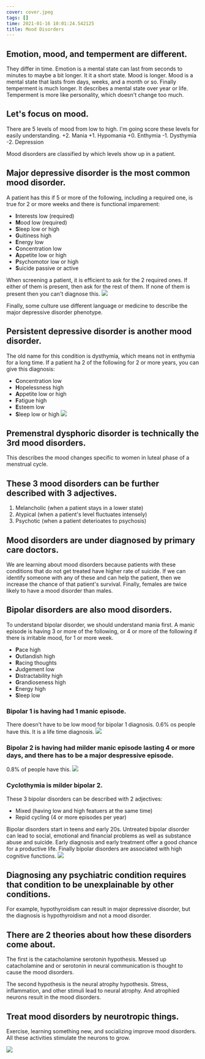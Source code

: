 ```yaml
---
cover: cover.jpeg
tags: []
time: 2021-01-16 10:01:24.542125
title: Mood Disorders
---
```


## Emotion, mood, and temperment are different.

They differ in time.
Emotion is a mental state can last from seconds to minutes to maybe a bit longer.
It it a short state.
Mood is longer.
Mood is a mental state that lasts from days, weeks, and a month or so.
Finally temperment is much longer.
It describes a mental state over year or life.
Temperment is more like personality, which doesn't change too much.

## Let's focus on mood.

There are 5 levels of mood from low to high.
I'm going score these levels for easily understanding.
+2. Mania
+1. Hypomania
+0. Enthymia
-1. Dysthymia
-2. Depression

Mood disorders are classified by which levels show up in a patient.

## Major depressive disorder is the most common mood disorder.

A patient has this if 5 or more of the following, including a required one, is true for 2 or more weeks and there is functional imparement:

- **I**nterests low (required)
- **M**ood low (required)
- **S**leep low or high
- **G**uitiness high
- **E**nergy low
- **C**oncentration low
- **A**ppetite low or high
- **P**sychomotor low or high
- **S**uicide passive or active

When screening a patient, it is efficient to ask for the 2 required ones.
If either of them is present, then ask for the rest of them.
If none of them is present then you can't diagnose this.
![](image/mdd.png)

Finally, some culture use different language or medicine to describe the major depressive disorder phenotype.

## Persistent depressive disorder is another mood disorder.

The old name for this condition is dysthymia, which means not in enthymia for a long time.
If a patient ha 2 of the following for 2 or more years, you can give this diagnosis:

- **C**oncentration low
- **H**opelessness high
- **A**ppetite low or high
- **F**atigue high
- **E**steem low
- **S**leep low or high
  ![](image/pdd.png)

## Premenstral dysphoric disorder is technically the 3rd mood disorders.

This describes the mood changes specific to women in luteal phase of a menstrual cycle.

## These 3 mood disorders can be further described with 3 adjectives.

1. Melancholic (when a patient stays in a lower state)
2. Atypical (when a patient's level fluctuates intensely)
3. Psychotic (when a patient deterioates to psychosis)

## Mood disorders are under diagnosed by primary care doctors.

We are learning about mood disorders because patients with these conditions that do not get treated have higher rate of suicide.
If we can identify someone with any of these and can help the patient, then we increase the chance of that patient's survival.
Finally, females are twice likely to have a mood disorder than males.

## Bipolar disorders are also mood disorders.

To understand bipolar disorder, we should understand mania first.
A manic episode is having 3 or more of the following, or 4 or more of the following if there is irritable mood, for 1 or more week.

- **P**ace high
- **O**utlandish high
- **R**acing thoughts
- **J**udgement low
- **D**istractability high
- **G**randioseness high
- **E**nergy high
- **S**leep low

### Bipolar 1 is having had 1 manic episode.

There doesn't have to be low mood for bipolar 1 diagnosis.
0.6% os people have this.
It is a life time diagnosis.
![](image/bp1.png)

### Bipolar 2 is having had milder manic episode lasting 4 or more days, and there has to be a major despressive episode.

0.8% of people have this.
![](image/bp2.png)

### Cyclothymia is milder bipolar 2.

These 3 bipolar disorders can be described with 2 adjectives:

- Mixed (having low and high featuers at the same time)
- Repid cycling (4 or more episodes per year)

Bipolar disorders start in teens and early 20s.
Untreated bipolar disorder can lead to social, emotional and financial problems as well as substance abuse and suicide.
Early diagnosis and early treatment offer a good chance for a productive life.
Finally bipolar disorders are associated with high cognitive functions.
![](image/elon.png)

## Diagnosing any psychiatric condition requires that condition to be unexplainable by other conditions.

For example, hypothyroidism can result in major depressive disorder, but the diagnosis is hypothyroidism and not a mood disorder.

## There are 2 theories about how these disorders come about.

The first is the catacholamine serotonin hypothesis.
Messed up catacholamine and or serotonin in neural communication is thought to cause the mood disorders.

The second hypothesis is the neural atrophy hypothesis.
Stress, inflammation, and other stimuli lead to neural atrophy.
And atrophied neurons result in the mood disorders.

## Treat mood disorders by neurotropic things.

Exercise, learning something new, and socializing improve mood disorders.
All these activities stimulate the neurons to grow.

![](image/vg.png)
